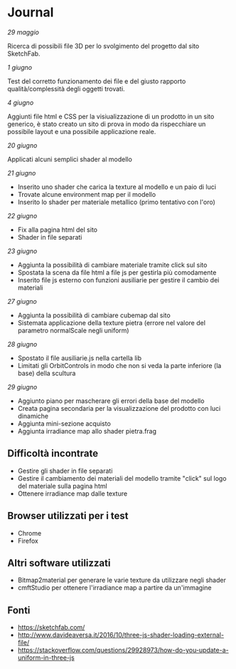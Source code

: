 # Journal

*29 maggio*

Ricerca di possibili file 3D per lo svolgimento del progetto dal sito SketchFab.

*1 giugno*

Test del corretto funzionamento dei file e del giusto rapporto qualità/complessità degli oggetti trovati.

*4 giugno*

Aggiunti file html e CSS per la visiualizzazione di un prodotto in un sito generico, è stato creato un sito di prova in modo da rispecchiare un possibile layout e una possibile applicazione reale.

*20 giugno*

Applicati alcuni semplici shader al modello

*21 giugno*

* Inserito uno shader che carica la texture al modello e un paio di luci
* Trovate alcune environment map per il modello
* Inserito lo shader per materiale metallico (primo tentativo con l'oro)

*22 giugno*

* Fix alla pagina html del sito
* Shader in file separati

*23 giugno*

* Aggiunta la possibilità di cambiare materiale tramite click sul sito
* Spostata la scena da file html a file js per gestirla più comodamente
* Inserito file js esterno con funzioni ausiliarie per gestire il cambio dei materiali

*27 giugno*

* Aggiunta la possibilità di cambiare cubemap dal sito
* Sistemata applicazione della texture pietra (errore nel valore del parametro normalScale negli uniform)

*28 giugno*

* Spostato il file ausiliarie.js nella cartella lib
* Limitati gli OrbitControls in modo che non si veda la parte inferiore (la base) della scultura

*29 giugno*

* Aggiunto piano per mascherare gli errori della base del modello
* Creata pagina secondaria per la visualizzazione del prodotto con luci dinamiche
* Aggiunta mini-sezione acquisto
* Aggiunta irradiance map allo shader pietra.frag

## Difficoltà incontrate

* Gestire gli shader in file separati
* Gestire il cambiamento dei materiali del modello tramite "click" sul logo del materiale sulla pagina html
* Ottenere irradiance map dalle texture

## Browser utilizzati per i test

* Chrome
* Firefox

## Altri software utilizzati

* Bitmap2material per generare le varie texture da utilizzare negli shader
* cmftStudio per ottenere l'irradiance map a partire da un'immagine

## Fonti

* https://sketchfab.com/
* http://www.davideaversa.it/2016/10/three-js-shader-loading-external-file/
* https://stackoverflow.com/questions/29928973/how-do-you-update-a-uniform-in-three-js
